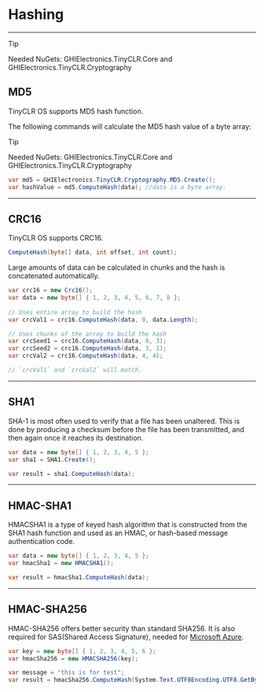 # Hashing
---
> [!Tip]
> Needed NuGets: GHIElectronics.TinyCLR.Core and GHIElectronics.TinyCLR.Cryptography

## MD5
TinyCLR OS supports MD5 hash function.

 The following commands will calculate the MD5 hash value of a byte array:

> [!Tip]
> Needed NuGets: GHIElectronics.TinyCLR.Core and GHIElectronics.TinyCLR.Cryptography

```cs
var md5 = GHIElectronics.TinyCLR.Cryptography.MD5.Create();
var hashValue = md5.ComputeHash(data); //data is a byte array.
```
---

## CRC16
TinyCLR OS supports CRC16.

```cs
ComputeHash(byte[] data, int offset, int count);
```

Large amounts of data can be calculated in chunks and the hash is concatenated automatically. 

```cs
var crc16 = new Crc16();
var data = new byte[] { 1, 2, 3, 4, 5, 6, 7, 8 };
            
// Uses entire array to build the hash
var crcVal1 = crc16.ComputeHash(data, 0, data.Length);

// Uses chunks of the array to build the hash
var crcSeed1 = crc16.ComputeHash(data, 0, 3);
var crcSeed2 = crc16.ComputeHash(data, 3, 1);         
var crcVal2 = crc16.ComputeHash(data, 4, 4); 

// `crcVal1` and `crcVal2` will match.
```
---

## SHA1
SHA-1 is most often used to verify that a file has been unaltered. This is done by producing a checksum before the file has been transmitted, and then again once it reaches its destination.

```cs
var data = new byte[] { 1, 2, 3, 4, 5 };
var sha1 = SHA1.Create();

var result = sha1.ComputeHash(data);
```

---

## HMAC-SHA1
HMACSHA1 is a type of keyed hash algorithm that is constructed from the SHA1 hash function and used as an HMAC, or hash-based message authentication code.

```cs
var data = new byte[] { 1, 2, 3, 4, 5 };
var hmacSha1 = new HMACSHA1();

var result = hmacSha1.ComputeHash(data);
```
---

## HMAC-SHA256
HMAC-SHA256 offers better security than standard SHA256. It is also required for SAS(Shared Access Signature), needed for [Microsoft Azure](azure.md).

```cs
var key = new byte[] { 1, 2, 3, 4, 5, 6 };
var hmacSha256 = new HMACSHA256(key);

var message = "this is for test";
var result = hmacSha256.ComputeHash(System.Text.UTF8Encoding.UTF8.GetBytes(message));
```


